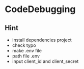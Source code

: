 # CodeDebugging

## Hint
- install dependencies project 
- check typo
- make .env file
- path file .env
- input client_id and client_secret